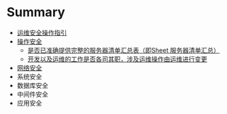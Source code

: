 # Summary

* [运维安全操作指引](README.md)
* [操作安全](chapter1.md)
  * [是否已准确提供完整的服务器清单汇总表（即Sheet 服务器清单汇总）](chapter1/cao-zuo-xi-tong-zhang-hao-zui-xiao-hua.md)
  * [开发以及运维的工作是否各司其职，涉及运维操作由运维进行变更](chapter1/kai-fa-yi-ji-yun-wei-de-gong-zuo-shi-fou-ge-si-qi-zhi-ff0c-she-ji-yun-wei-cao-zuo-you-yun-wei-jin-xing-bian-geng.md)
* [网络安全](wang-luo-an-quan-yao-qiu.md)
* 系统安全
* 数据库安全
* 中间件安全
* 应用安全

